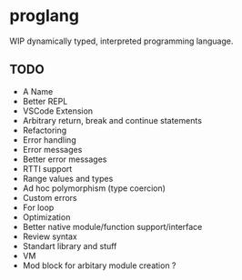 # proglang

WIP dynamically typed, interpreted programming language.

## TODO

- A Name
- Better REPL
- VSCode Extension
- Arbitrary return, break and continue statements
- Refactoring
- Error handling
- Error messages
- Better error messages
- RTTI support
- Range values and types
- Ad hoc polymorphism (type coercion)
- Custom errors
- For loop
- Optimization
- Better native module/function support/interface
- Review syntax
- Standart library and stuff
- VM
- Mod block for arbitary module creation ?
